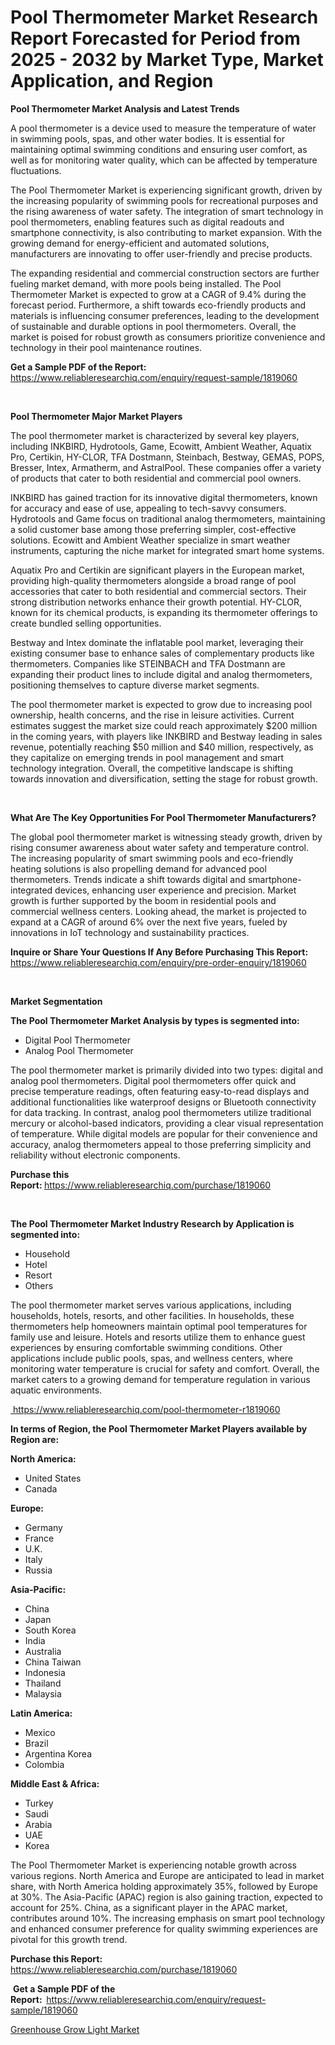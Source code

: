 <p><h1>Pool Thermometer Market Research Report Forecasted for Period from 2025 -  2032 by Market Type, Market Application, and Region</h1></p><p><strong>Pool Thermometer Market Analysis and Latest Trends</strong></p>
<p><p>A pool thermometer is a device used to measure the temperature of water in swimming pools, spas, and other water bodies. It is essential for maintaining optimal swimming conditions and ensuring user comfort, as well as for monitoring water quality, which can be affected by temperature fluctuations.</p><p>The Pool Thermometer Market is experiencing significant growth, driven by the increasing popularity of swimming pools for recreational purposes and the rising awareness of water safety. The integration of smart technology in pool thermometers, enabling features such as digital readouts and smartphone connectivity, is also contributing to market expansion. With the growing demand for energy-efficient and automated solutions, manufacturers are innovating to offer user-friendly and precise products.</p><p>The expanding residential and commercial construction sectors are further fueling market demand, with more pools being installed. The Pool Thermometer Market is expected to grow at a CAGR of 9.4% during the forecast period. Furthermore, a shift towards eco-friendly products and materials is influencing consumer preferences, leading to the development of sustainable and durable options in pool thermometers. Overall, the market is poised for robust growth as consumers prioritize convenience and technology in their pool maintenance routines.</p></p>
<p><strong>Get a Sample PDF of the Report:&nbsp;</strong> <a href="https://www.reliableresearchiq.com/enquiry/request-sample/1819060?utm_campaign=2730&utm_medium=2&utm_source=Github&utm_content=ia&utm_term=04042025&utm_id=pool-thermometer">https://www.reliableresearchiq.com/enquiry/request-sample/1819060</a></p>
<p>&nbsp;</p>
<p><strong>Pool Thermometer Major Market Players</strong></p>
<p><p>The pool thermometer market is characterized by several key players, including INKBIRD, Hydrotools, Game, Ecowitt, Ambient Weather, Aquatix Pro, Certikin, HY-CLOR, TFA Dostmann, Steinbach, Bestway, GEMAS, POPS, Bresser, Intex, Armatherm, and AstralPool. These companies offer a variety of products that cater to both residential and commercial pool owners.</p><p>INKBIRD has gained traction for its innovative digital thermometers, known for accuracy and ease of use, appealing to tech-savvy consumers. Hydrotools and Game focus on traditional analog thermometers, maintaining a solid customer base among those preferring simpler, cost-effective solutions. Ecowitt and Ambient Weather specialize in smart weather instruments, capturing the niche market for integrated smart home systems. </p><p>Aquatix Pro and Certikin are significant players in the European market, providing high-quality thermometers alongside a broad range of pool accessories that cater to both residential and commercial sectors. Their strong distribution networks enhance their growth potential. HY-CLOR, known for its chemical products, is expanding its thermometer offerings to create bundled selling opportunities.</p><p>Bestway and Intex dominate the inflatable pool market, leveraging their existing consumer base to enhance sales of complementary products like thermometers. Companies like STEINBACH and TFA Dostmann are expanding their product lines to include digital and analog thermometers, positioning themselves to capture diverse market segments.</p><p>The pool thermometer market is expected to grow due to increasing pool ownership, health concerns, and the rise in leisure activities. Current estimates suggest the market size could reach approximately $200 million in the coming years, with players like INKBIRD and Bestway leading in sales revenue, potentially reaching $50 million and $40 million, respectively, as they capitalize on emerging trends in pool management and smart technology integration. Overall, the competitive landscape is shifting towards innovation and diversification, setting the stage for robust growth.</p></p>
<p>&nbsp;</p>
<p><strong>What Are The Key Opportunities For Pool Thermometer Manufacturers?</strong></p>
<p><p>The global pool thermometer market is witnessing steady growth, driven by rising consumer awareness about water safety and temperature control. The increasing popularity of smart swimming pools and eco-friendly heating solutions is also propelling demand for advanced pool thermometers. Trends indicate a shift towards digital and smartphone-integrated devices, enhancing user experience and precision. Market growth is further supported by the boom in residential pools and commercial wellness centers. Looking ahead, the market is projected to expand at a CAGR of around 6% over the next five years, fueled by innovations in IoT technology and sustainability practices.</p></p>
<p><strong>Inquire or Share Your Questions If Any Before Purchasing This Report:</strong> <a href="https://www.reliableresearchiq.com/enquiry/pre-order-enquiry/1819060?utm_campaign=2730&utm_medium=2&utm_source=Github&utm_content=ia&utm_term=04042025&utm_id=pool-thermometer">https://www.reliableresearchiq.com/enquiry/pre-order-enquiry/1819060</a></p>
<p>&nbsp;</p>
<p><strong>Market Segmentation</strong></p>
<p><strong>The Pool Thermometer Market Analysis by types is segmented into:</strong></p>
<p><ul><li>Digital Pool Thermometer</li><li>Analog Pool Thermometer</li></ul></p>
<p><p>The pool thermometer market is primarily divided into two types: digital and analog pool thermometers. Digital pool thermometers offer quick and precise temperature readings, often featuring easy-to-read displays and additional functionalities like waterproof designs or Bluetooth connectivity for data tracking. In contrast, analog pool thermometers utilize traditional mercury or alcohol-based indicators, providing a clear visual representation of temperature. While digital models are popular for their convenience and accuracy, analog thermometers appeal to those preferring simplicity and reliability without electronic components.</p></p>
<p><strong>Purchase this Report:&nbsp;</strong><a href="https://www.reliableresearchiq.com/purchase/1819060?utm_campaign=2730&utm_medium=2&utm_source=Github&utm_content=ia&utm_term=04042025&utm_id=pool-thermometer">https://www.reliableresearchiq.com/purchase/1819060</a></p>
<p>&nbsp;</p>
<p><strong>The Pool Thermometer Market Industry Research by Application is segmented into:</strong></p>
<p><ul><li>Household</li><li>Hotel</li><li>Resort</li><li>Others</li></ul></p>
<p><p>The pool thermometer market serves various applications, including households, hotels, resorts, and other facilities. In households, these thermometers help homeowners maintain optimal pool temperatures for family use and leisure. Hotels and resorts utilize them to enhance guest experiences by ensuring comfortable swimming conditions. Other applications include public pools, spas, and wellness centers, where monitoring water temperature is crucial for safety and comfort. Overall, the market caters to a growing demand for temperature regulation in various aquatic environments.</p></p>
<p><a href="https://www.reliableresearchiq.com/pool-thermometer-r1819060?utm_campaign=2730&utm_medium=2&utm_source=Github&utm_content=ia&utm_term=04042025&utm_id=pool-thermometer">&nbsp;https://www.reliableresearchiq.com/pool-thermometer-r1819060</a></p>
<p><strong>In terms of Region, the Pool Thermometer Market Players available by Region are:</strong></p>
<p>
    <p> <strong> North America: </strong>
        <ul>
            <li>United States</li>
            <li>Canada</li>
        </ul>
        </p> 
    <p> <strong> Europe: </strong>
        <ul>
            <li>Germany</li>
            <li>France</li>
            <li>U.K.</li>
            <li>Italy</li>
            <li>Russia</li>
        </ul>
        </p> 
    <p> <strong> Asia-Pacific: </strong>
        <ul>
            <li>China</li>
            <li>Japan</li>
            <li>South Korea</li>
            <li>India</li>
            <li>Australia</li>
            <li>China Taiwan</li>
            <li>Indonesia</li>
            <li>Thailand</li>
            <li>Malaysia</li>
        </ul>
        </p> 
    <p> <strong> Latin America: </strong>
        <ul>
            <li>Mexico</li>
            <li>Brazil</li>
            <li>Argentina Korea</li>
            <li>Colombia</li>
        </ul>
        </p> 
    <p> <strong> Middle East & Africa: </strong>
        <ul>
            <li>Turkey</li>
            <li>Saudi</li>
            <li>Arabia</li>
            <li>UAE</li>
            <li>Korea</li>
        </ul>
    </p>
    </p>
<p><p>The Pool Thermometer Market is experiencing notable growth across various regions. North America and Europe are anticipated to lead in market share, with North America holding approximately 35%, followed by Europe at 30%. The Asia-Pacific (APAC) region is also gaining traction, expected to account for 25%. China, as a significant player in the APAC market, contributes around 10%. The increasing emphasis on smart pool technology and enhanced consumer preference for quality swimming experiences are pivotal for this growth trend.</p></p>
<p><strong>Purchase this Report: </strong><a href="https://www.reliableresearchiq.com/purchase/1819060?utm_campaign=2730&utm_medium=2&utm_source=Github&utm_content=ia&utm_term=04042025&utm_id=pool-thermometer">https://www.reliableresearchiq.com/purchase/1819060</a></p>
<p>&nbsp;<strong>Get a Sample PDF of the Report:&nbsp;&nbsp;</strong><a href="https://www.reliableresearchiq.com/enquiry/request-sample/1819060?utm_campaign=2730&utm_medium=2&utm_source=Github&utm_content=ia&utm_term=04042025&utm_id=pool-thermometer">https://www.reliableresearchiq.com/enquiry/request-sample/1819060</a></p>
<p><strong></strong></p>
<p><p><a href="https://github.com/benhaeneye/Market-Research-Report-List-1/blob/main/greenhouse-grow-light-market.md?utm_campaign=2730&utm_medium=2&utm_source=Github&utm_content=ia&utm_term=04042025&utm_id=pool-thermometer">Greenhouse Grow Light Market</a></p></p>